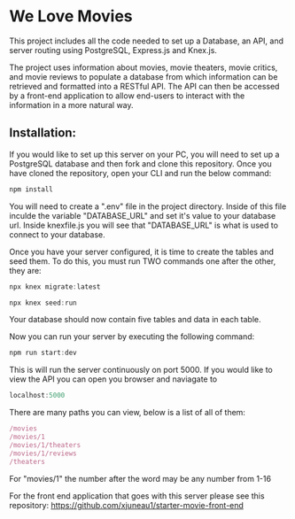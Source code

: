 <h1>We Love Movies</h1>
<p>This project includes all the code needed to set up a Database, an API, and server routing using PostgreSQL, Express.js and Knex.js.</p>

<p>The project uses information about movies, movie theaters, movie critics, and movie reviews to populate a database from which information can be retrieved and formatted into a RESTful API. The API can then be accessed by a front-end application to allow end-users to interact with the information in a more natural way.</p>

<h2>Installation:</h2>
<p>If you would like to set up this server on your PC, you will need to set up a PostgreSQL database and then fork and clone this repository. Once you have cloned the repository, open your CLI and run the below command:</p>

```javascript
npm install
```

<p>You will need to create a ".env" file in the project directory. Inside of this file inculde the variable "DATABASE_URL" and set it's value to your database url. Inside knexfile.js you will see that "DATABASE_URL" is what is used to connect to your database.</p>

<p>Once you have your server configured, it is time to create the tables and seed them. To do this, you must run TWO commands one after the other, they are:</p>

```javascript
npx knex migrate:latest
```

```javascript
npx knex seed:run
```

<p>Your database should now contain five tables and data in each table.</p>

<p>Now you can run your server by executing the following command:</p>

```javascript
npm run start:dev
```

<p>This is will run the server continuously on port 5000. If you would like to view the API you can open you browser and naviagate to</p>

```javascript
localhost:5000
```

<p>There are many paths you can view, below is a list of all of them:</p>

```javascript
/movies
/movies/1
/movies/1/theaters
/movies/1/reviews
/theaters
```

<p>For "movies/1" the number after the word may be any number from 1-16</p>

For the front end application that goes with this server please see this repository: https://github.com/xjuneau1/starter-movie-front-end